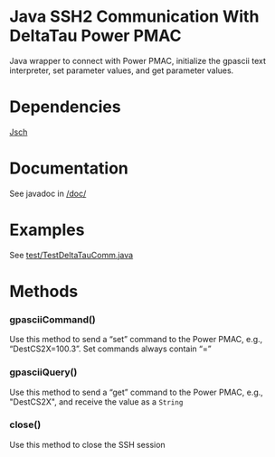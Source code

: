 # Java SSH2 Communication With DeltaTau Power PMAC 

Java wrapper to connect with Power PMAC, initialize the gpascii text interpreter, set parameter values, and get parameter values.  


# Dependencies

[Jsch](http://www.jcraft.com/jsch/)

# Documentation

See javadoc in [/doc/](doc)

# Examples

See [test/TestDeltaTauComm.java](test/TestDeltaTau.java)

# Methods

### gpasciiCommand()

Use this method to send a “set” command to the Power PMAC, e.g., “DestCS2X=100.3”.  Set commands always contain “=”

### gpasciiQuery()

Use this method to send a “get” command to the Power PMAC, e.g., "DestCS2X", and receive the value as a `String`

### close()

Use this method to close the SSH session